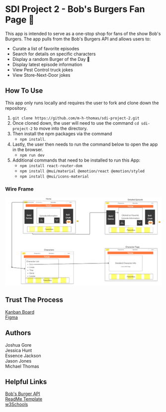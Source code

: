 # SDI Project 2 - Bob's Burgers Fan Page 🍔

This app is intended to serve as a one-stop shop for fans of the show Bob's Burgers. The app pulls from the Bob's Burgers API and allows users to:

- Curate a list of favorite episodes
- Search for details on specific characters
- Display a random Burger of the Day 🍔
- Display latest episode information
- View Pest Control truck jokes
- View Store-Next-Door jokes

## How To Use

This app only runs locally and requires the user to fork and clone down the repository. 
1. ```git clone https://github.com/m-h-thomas/sdi-project-2.git```
2. Once cloned down, the user will need to use the command ```cd sdi-project-2``` to move into the directory. 
3. Then install the npm packages via the command 
   - ```npm install```. 
4. Lastly, the user then needs to run the command below to open the app in the browser.
   - ```npm run dev``` 
5. Additional commands that need to be installed to run this App:
   - ```npm install react-router-dom```
   - ```npm install @mui/material @emotion/react @emotion/styled```
   - ```npm install @mui/icons-material```


### Wire Frame

![Project 2 WireFrame](./public/images/wireFrame.png)


## Trust The Process
[Kanban Board](https://kanbanflow.com/board/m22cZi7) <br />
[Figma](https://www.figma.com/board/sSaKoJa9Sesm4HdZ5erFQq/Project-2-Galvanized?node-id=0-1&p=f&t=51asA7jT8kfLAe6B-0)


## Authors
Joshua Gore <br />
Jessica Hunt <br />
Essence Jackson <br />
Jason Jones <br />
Michael Thomas <br />

## Helpful Links
[Bob's Burger API](https://bobsburgers-api.herokuapp.com) <br />
[ReadMe Template](https://www.drupal.org/docs/develop/managing-a-drupalorg-theme-module-or-distribution-project/documenting-your-project/readmemd-template#configuration) <br />
[w3Schools](https://www.w3schools.com/css/tryit.asp?filename=trycss_form_focus2)

